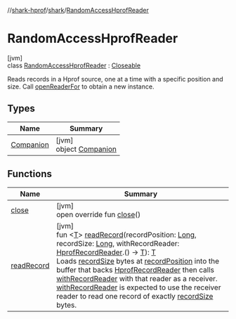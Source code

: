 //[shark-hprof](../../../index.md)/[shark](../index.md)/[RandomAccessHprofReader](index.md)

# RandomAccessHprofReader

[jvm]\
class [RandomAccessHprofReader](index.md) : [Closeable](https://docs.oracle.com/javase/8/docs/api/java/io/Closeable.html)

Reads records in a Hprof source, one at a time with a specific position and size. Call [openReaderFor](-companion/open-reader-for.md) to obtain a new instance.

## Types

| Name | Summary |
|---|---|
| [Companion](-companion/index.md) | [jvm]<br>object [Companion](-companion/index.md) |

## Functions

| Name | Summary |
|---|---|
| [close](close.md) | [jvm]<br>open override fun [close](close.md)() |
| [readRecord](read-record.md) | [jvm]<br>fun &lt;[T](read-record.md)&gt; [readRecord](read-record.md)(recordPosition: [Long](https://kotlinlang.org/api/latest/jvm/stdlib/kotlin/-long/index.html), recordSize: [Long](https://kotlinlang.org/api/latest/jvm/stdlib/kotlin/-long/index.html), withRecordReader: [HprofRecordReader](../-hprof-record-reader/index.md).() -&gt; [T](read-record.md)): [T](read-record.md)<br>Loads [recordSize](read-record.md) bytes at [recordPosition](read-record.md) into the buffer that backs [HprofRecordReader](../-hprof-record-reader/index.md) then calls [withRecordReader](read-record.md) with that reader as a receiver. [withRecordReader](read-record.md) is expected to use the receiver reader to read one record of exactly [recordSize](read-record.md) bytes. |
